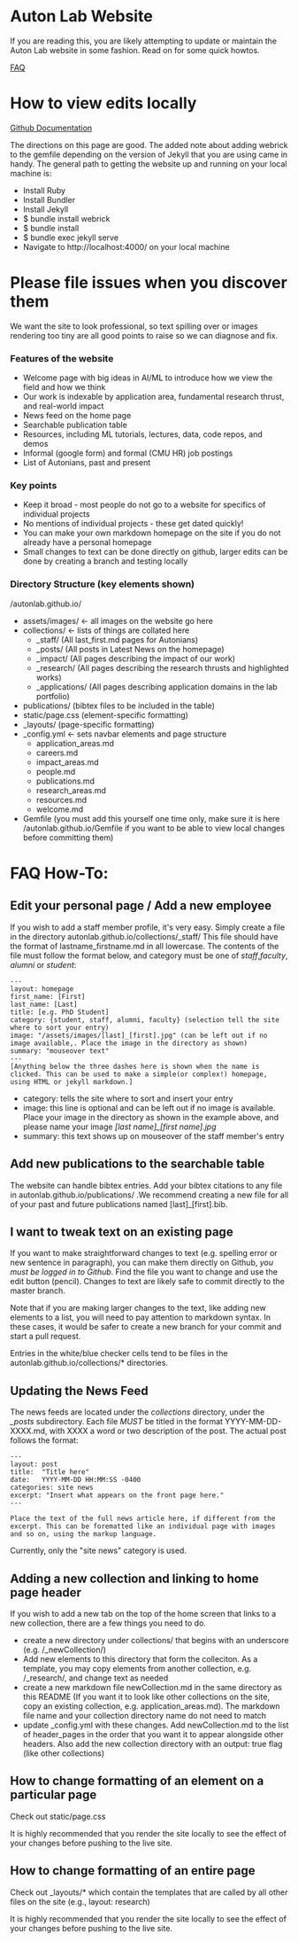 # Auton Lab Website

If you are reading this, you are likely attempting to update or maintain the Auton Lab website in some fashion.  Read on for some quick howtos.

[FAQ](https://docs.google.com/document/d/1cBfbX9edwId-wbtjpLK3FxDHYtadFnEY5ne2Q2JsXCw/edit?usp=sharing)

# How to view edits locally
[Github Documentation](https://docs.github.com/en/pages/setting-up-a-github-pages-site-with-jekyll/testing-your-github-pages-site-locally-with-jekyll)

The directions on this page are good.
The added note about adding webrick to the gemfile depending on the version of Jekyll that you are using came in handy.
The general path to getting the website up and running on your local machine is:
  - Install Ruby
  - Install Bundler
  - Install Jekyll
  - $ bundle install webrick
  - $ bundle install
  - $ bundle exec jekyll serve
  - Navigate to http://localhost:4000/ on your local machine

# Please file issues when you discover them
We want the site to look professional, so text spilling over or images rendering too tiny are all good points to raise so we can diagnose and fix.


### Features of the website
  - Welcome page with big ideas in AI/ML to introduce how we view the field and how we think
  - Our work is indexable by application area, fundamental research thrust, and real-world impact
  - News feed on the home page
  - Searchable publication table
  - Resources, including ML tutorials, lectures, data, code repos, and demos
  - Informal (google form) and formal (CMU HR) job postings
  - List of Autonians, past and present

### Key points
  - Keep it broad - most people do not go to a website for specifics of individual projects
  - No mentions of individual projects - these get dated quickly!
  - You can make your own markdown homepage on the site if you do not already have a personal homepage
  - Small changes to text can be done directly on github, larger edits can be done by creating a branch and testing locally

### Directory Structure (key elements shown)
/autonlab.github.io/
  - assets/images/ <- all images on the website go here
  - collections/ <- lists of things are collated here
    - \_staff/ (All last\_first.md pages for Autonians)
    - \_posts/ (All posts in Latest News on the homepage)
    - \_impact/ (All pages describing the impact of our work)
    - \_research/ (All pages describing the research thrusts and highlighted works)
    - \_applications/ (All pages describing application domains in the lab portfolio)
  - publications/ (bibtex files to be included in the table)
  - static/page.css (element-specific formatting)
  - \_layouts/ (page-specific formatting)
  - \_config.yml <- sets navbar elements and page structure
    - application\_areas.md
    - careers.md
    - impact\_areas.md
    - people.md
    - publications.md
    - research\_areas.md
    - resources.md
    - welcome.md
  - Gemfile (you must add this yourself one time only, make sure it is here /autonlab.github.io/Gemfile if you want to be able to view local changes before committing them)

# FAQ How-To:

## Edit your personal page / Add a new employee
If you wish to add a staff member profile, it's very easy. Simply create a file in the directory autonlab.github.io/collections/\_staff/
This file should have the format of lastname\_firstname.md in all lowercase.
The contents of the file must follow the format below, and category must be one of *staff*,*faculty*, *alumni* or *student*:
```
---
layout: homepage
first_name: [First]
last_name: [Last]
title: [e.g. PhD Student]
category: {student, staff, alumni, faculty} (selection tell the site where to sort your entry)
image: "/assets/images/[last]_[first].jpg" (can be left out if no image available,. Place the image in the directory as shown)
summary: "mouseover text"
---  
[Anything below the three dashes here is shown when the name is clicked. This can be used to make a simple(or complex!) homepage, using HTML or jekyll markdown.]
```
  - category: tells the site where to sort and insert your entry
  - image: this line is optional and can be left out if no image is available.  Place your image in the directory as shown in the example above, and please name your image *[last name]\_[first name].jpg*
  - summary: this text shows up on mouseover of the staff member's entry

## Add new publications to the searchable table
The website can handle bibtex entries.
Add your bibtex citations to any file in autonlab.github.io/publications/ .We recommend creating a new file for all of your past and future publications named [last]\_[first].bib.

## I want to tweak text on an existing page

If you want to make straightforward changes to text (e.g. spelling error or new sentence in paragraph), you can make them directly on Github, *you must be logged in to Github*.
Find the file you want to change and use the edit button (pencil).
Changes to text are likely safe to commit directly to the master branch.

Note that if you are making larger changes to the text, like adding new elements to a list, you will need to pay attention to markdown syntax.
In these cases, it would be safer to create a new branch for your commit and start a pull request.

Entries in the white/blue checker cells tend to be files in the autonlab.github.io/collections/\* directories.


## Updating the News Feed

The news feeds are located under the *collections* directory, under the *_posts* subdirectory. Each file *MUST* be titled in the format YYYY-MM-DD-XXXX.md, with XXXX a word or two description of the post. The actual post follows the format:

```
---
layout: post
title:  "Title here"
date:   YYYY-MM-DD HH:MM:SS -0400
categories: site news
excerpt: "Insert what appears on the front page here."
---

Place the text of the full news article here, if different from the excerpt. This can be forematted like an individual page with images and so on, using the markup language.
```

Currently, only the "site news" category is used.

## Adding a new collection and linking to home page header

If you wish to add a new tab on the top of the home screen that links to a new collection, there are a few things you need to do.

  - create a new directory under collections/ that begins with an underscore (e.g. /\_newCollection/)
  - Add new elements to this directory that form the colleciton. As a template, you may copy elements from another collection, e.g. /\_research/, and change text as needed
  - create a new markdown file newCollection.md in the same directory as this README (If you want it to look like other collections on the site, copy an existing collection, e.g. application\_areas.md).  The markdown file name and your collection directory name do not need to match
  - update \_config.yml with these changes. Add newCollection.md to the list of header\_pages in the order that you want it to appear alongside other headers.  Also add the new collection directory with an output: true flag (like other collections)

## How to change formatting of an element on a particular page

Check out static/page.css

It is highly recommended that you render the site locally to see the effect of your changes before pushing to the live site.

## How to change formatting of an entire page

Check out \_layouts/\* which contain the templates that are called by all other files on the site (e.g., layout: research)

It is highly recommended that you render the site locally to see the effect of your changes before pushing to the live site.
